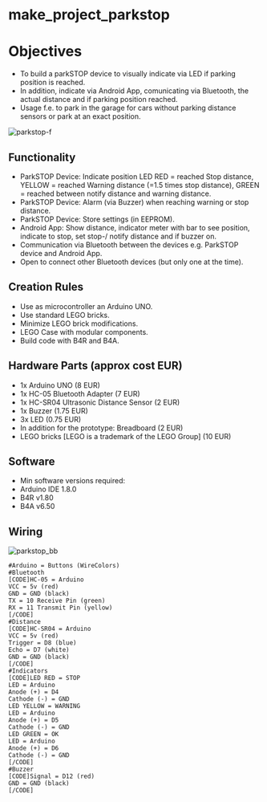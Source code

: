 # make_project_parkstop

# Objectives
* To build a parkSTOP device to visually indicate via LED if parking position is reached.
* In addition, indicate via Android App, comunicating via Bluetooth, the actual distance and if parking position reached.
* Usage f.e. to park in the garage for cars without parking distance sensors or park at an exact position.

![parkstop-f](https://user-images.githubusercontent.com/47274144/52939989-bdc49000-3365-11e9-8c03-9f629d3784af.png)

## Functionality
* ParkSTOP Device: Indicate position LED RED = reached Stop distance, YELLOW = reached Warning distance (=1.5 times stop distance), GREEN = reached between notify distance and warning distance.
* ParkSTOP Device: Alarm (via Buzzer) when reaching warning or stop distance.
* ParkSTOP Device: Store settings (in EEPROM).
* Android App: Show distance, indicator meter with bar to see position, indicate to stop, set stop-/ notify distance and if buzzer on.
* Communication via Bluetooth between the devices e.g. ParkSTOP device and Android App.
* Open to connect other Bluetooth devices (but only one at the time).

## Creation Rules
* Use as microcontroller an Arduino UNO.
* Use standard LEGO bricks.
* Minimize LEGO brick modifications.
* LEGO Case with modular components.
* Build code with B4R and B4A.

## Hardware Parts (approx cost EUR)
* 1x Arduino UNO (8 EUR)
* 1x HC-05 Bluetooth Adapter (7 EUR)
* 1x HC-SR04 Ultrasonic Distance Sensor (2 EUR)
* 1x Buzzer (1.75 EUR)
* 3x LED (0.75 EUR)
* In addition for the prototype: Breadboard (2 EUR)
* LEGO bricks [LEGO is a trademark of the LEGO Group] (10 EUR)

## Software
* Min software versions required:
* Arduino IDE 1.8.0
* B4R v1.80
* B4A v6.50

## Wiring
![parkstop_bb](https://user-images.githubusercontent.com/47274144/52939987-bdc49000-3365-11e9-8f78-1e7b41147569.png)

```
#Arduino = Buttons (WireColors)
#Bluetooth
[CODE]HC-05 = Arduino
VCC = 5v (red)
GND = GND (black)
TX = 10 Receive Pin (green)
RX = 11 Transmit Pin (yellow)
[/CODE]
#Distance
[CODE]HC-SR04 = Arduino
VCC = 5v (red)
Trigger = D8 (blue)
Echo = D7 (white)
GND = GND (black)
[/CODE]
#Indicators
[CODE]LED RED = STOP
LED = Arduino
Anode (+) = D4
Cathode (-) = GND
LED YELLOW = WARNING
LED = Arduino
Anode (+) = D5
Cathode (-) = GND
LED GREEN = OK
LED = Arduino
Anode (+) = D6
Cathode (-) = GND
[/CODE]
#Buzzer
[CODE]Signal = D12 (red)
GND = GND (black)
[/CODE]
```
